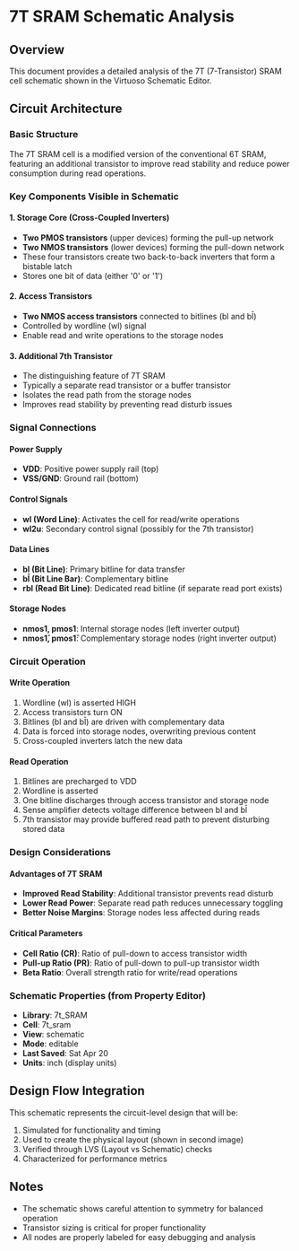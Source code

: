 # 7T SRAM Schematic Analysis

## Overview
This document provides a detailed analysis of the 7T (7-Transistor) SRAM cell schematic shown in the Virtuoso Schematic Editor.

## Circuit Architecture

### Basic Structure
The 7T SRAM cell is a modified version of the conventional 6T SRAM, featuring an additional transistor to improve read stability and reduce power consumption during read operations.

### Key Components Visible in Schematic

#### 1. **Storage Core (Cross-Coupled Inverters)**
- **Two PMOS transistors** (upper devices) forming the pull-up network
- **Two NMOS transistors** (lower devices) forming the pull-down network
- These four transistors create two back-to-back inverters that form a bistable latch
- Stores one bit of data (either '0' or '1')

#### 2. **Access Transistors**
- **Two NMOS access transistors** connected to bitlines (bl and bl̄)
- Controlled by wordline (wl) signal
- Enable read and write operations to the storage nodes

#### 3. **Additional 7th Transistor**
- The distinguishing feature of 7T SRAM
- Typically a separate read transistor or a buffer transistor
- Isolates the read path from the storage nodes
- Improves read stability by preventing read disturb issues

### Signal Connections

#### Power Supply
- **VDD**: Positive power supply rail (top)
- **VSS/GND**: Ground rail (bottom)

#### Control Signals
- **wl (Word Line)**: Activates the cell for read/write operations
- **wl2u**: Secondary control signal (possibly for the 7th transistor)

#### Data Lines
- **bl (Bit Line)**: Primary bitline for data transfer
- **bl̄ (Bit Line Bar)**: Complementary bitline
- **rbl (Read Bit Line)**: Dedicated read bitline (if separate read port exists)

#### Storage Nodes
- **nmos1, pmos1**: Internal storage nodes (left inverter output)
- **nmos1̄, pmos1̄**: Complementary storage nodes (right inverter output)

### Circuit Operation

#### Write Operation
1. Wordline (wl) is asserted HIGH
2. Access transistors turn ON
3. Bitlines (bl and bl̄) are driven with complementary data
4. Data is forced into storage nodes, overwriting previous content
5. Cross-coupled inverters latch the new data

#### Read Operation
1. Bitlines are precharged to VDD
2. Wordline is asserted
3. One bitline discharges through access transistor and storage node
4. Sense amplifier detects voltage difference between bl and bl̄
5. 7th transistor may provide buffered read path to prevent disturbing stored data

### Design Considerations

#### Advantages of 7T SRAM
- **Improved Read Stability**: Additional transistor prevents read disturb
- **Lower Read Power**: Separate read path reduces unnecessary toggling
- **Better Noise Margins**: Storage nodes less affected during reads

#### Critical Parameters
- **Cell Ratio (CR)**: Ratio of pull-down to access transistor width
- **Pull-up Ratio (PR)**: Ratio of pull-down to pull-up transistor width
- **Beta Ratio**: Overall strength ratio for write/read operations

### Schematic Properties (from Property Editor)
- **Library**: 7t_SRAM
- **Cell**: 7t_sram
- **View**: schematic
- **Mode**: editable
- **Last Saved**: Sat Apr 20
- **Units**: inch (display units)

## Design Flow Integration
This schematic represents the circuit-level design that will be:
1. Simulated for functionality and timing
2. Used to create the physical layout (shown in second image)
3. Verified through LVS (Layout vs Schematic) checks
4. Characterized for performance metrics

## Notes
- The schematic shows careful attention to symmetry for balanced operation
- Transistor sizing is critical for proper functionality
- All nodes are properly labeled for easy debugging and analysis
